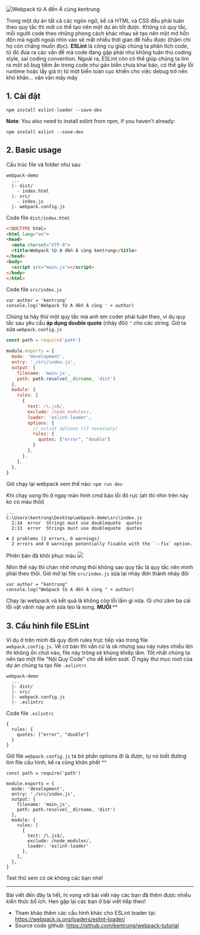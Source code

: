 ![Webpack từ A đến Á cùng kentrung](https://images.viblo.asia/2090b88e-6ec0-49fe-b677-65e927fafc2e.png) 

Trong một dự án tất cả các ngôn ngữ, kể cả HTML và CSS đều phải tuân theo quy tắc thì mới có thể tạo nên một dự án tốt được. Không có quy tắc, mỗi người code theo những phong cách khác nhau sẽ tạo nên một mớ hỗn độn mà người ngoài nhìn vào sẽ mất nhiều thời gian để hiểu được (thậm chí họ còn chẳng muốn đọc). **ESLint** là công cụ giúp chúng ta phân tích code, từ đó đưa ra các vấn đề mà code đang gặp phải như không tuân thủ coding style, sai coding convention. Ngoài ra, ESLint còn có thể giúp chúng ta tìm ra một số bug tiềm ẩn trong code như gán biến chưa khai báo, có thể gây lỗi runtime hoặc lấy giá trị từ một biến toàn cục khiến cho việc debug trở nên khó khăn... vân vân mây mây

## 1. Cài đặt
```
npm install eslint-loader --save-dev
```

**Note**: You also need to install eslint from npm, if you haven't already:
```
npm install eslint --save-dev
```

## 2. Basic usage
Cấu trúc file và folder như sau
```
webpack-demo
  ...
  |- dist/
    - index.html
  |- src/
    - index.js
  |- webpack.config.js
```

Code file `dist/index.html`  
```html
<!DOCTYPE html>
<html lang="en">
<head>
  <meta charset="UTF-8">
  <title>Webpack từ A đến Á cùng kentrung</title>
</head>
<body>
  <script src="main.js"></script>
</body>
</html>
```

Code file `src/index.js`
```
var author = 'kentrung'
console.log('Webpack từ A đến Á cùng ' + author)
```

Chúng ta hãy thử một quy tắc mà anh em coder phải tuân theo, ví dụ quy tắc sau yêu cầu **áp dụng double quote** (nháy đôi) `"` cho các string. Giờ ta sửa `webpack.config.js`

```js
const path = require('path')

module.exports = {
  mode: 'development',
  entry: './src/index.js',
  output: {
    filename: 'main.js',
    path: path.resolve(__dirname, 'dist')
  },
  module: {
    rules: [
      {
        test: /\.js$/,
        exclude: /node_modules/,
        loader: 'eslint-loader',
        options: {
          // eslint options (if necessary)
          rules: {
            quotes: ["error", "double"]
          }
        },
      },
    ],
  },
}
```
Giờ chạy lại webpack xem thế nào: `npm run dev`

Khi chạy xong thì ở ngay màn hình cmd báo lỗi đỏ rực (ah thì nhìn trên này ko có màu thôi)
```
...
C:\Users\kentrung\Desktop\webpack-demo\src\index.js
  1:14  error  Strings must use doublequote  quotes
  2:13  error  Strings must use doublequote  quotes

✖ 2 problems (2 errors, 0 warnings)
  2 errors and 0 warnings potentially fixable with the `--fix` option.
```
Phiên bản đã khôi phục màu
![](https://images.viblo.asia/220d0a2f-f75e-41c6-bdd5-1ba20d80fe42.png)


Nhìn thế này thì chán nhờ nhưng thôi không sao quy tắc là quy tắc nên mình phải theo thôi. Giờ mở lại file `src/index.js` sửa lại nháy đơn thành nháy đôi
```
var author = "kentrung"
console.log("Webpack từ A đến Á cùng " + author)
```
Chạy lại webpack và kết quả là không còn lỗi lầm gì nữa. Gì chứ zăm ba cái lỗi vặt vãnh này anh sửa tẹo là xong. **MUỖI ^^**

## 3. Cấu hình file ESLint
Ví dụ ở trên mình đã quy định rules trực tiếp vào trong file `webpack.config.js`. Về cơ bản thì vẫn cứ là ok nhưng sau này rules nhiều lên thì không ổn chút nào, file này trông sẽ khủng khiếp lắm. Tốt nhất chúng ta nên tạo một file "Nội Quy Code" cho dễ kiểm soát. Ở ngay thư mục root của dự án chúng ta tạo file `.eslintrc`
```
webpack-demo
  ...
  |- dist/
  |- src/
  |- webpack.config.js
  |- .eslintrc
```

Code file `.eslintrc`
```
{
  rules: {
    quotes: ["error", "double"]
  }
}
```

Giờ file `webpack.config.js` ta bỏ phần options đi là được, tự nó biết đường tìm file cấu hình, kể ra cũng khôn phết ^^

```
const path = require('path')

module.exports = {
  mode: 'development',
  entry: './src/index.js',
  output: {
    filename: 'main.js',
    path: path.resolve(__dirname, 'dist')
  },
  module: {
    rules: [
      {
        test: /\.js$/,
        exclude: /node_modules/,
        loader: 'eslint-loader'
      },
    ],
  },
}
```
Test thử xem có ok không các bạn nhé!


-----


Bài viết đến đây là hết, hi vọng với bài viết này các bạn đã thêm được nhiều kiến thức bổ ích. Hẹn gặp lại các bạn ở bài viết tiếp theo!

* Tham khảo thêm các cấu hình khác cho ESLint loader tại: https://webpack.js.org/loaders/eslint-loader/
* Source code github: https://github.com/kentrung/webpack-tutorial